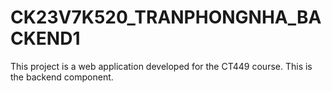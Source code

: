 # CK23V7K520_TRANPHONGNHA_BACKEND1
This project is a web application developed for the CT449 course. This is the backend component.